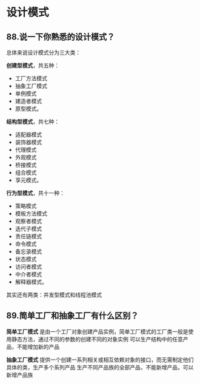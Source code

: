 # 设计模式

## 88.说一下你熟悉的设计模式？

总体来说设计模式分为三大类：

**创建型模式**，共五种：

- 工厂方法模式
- 抽象工厂模式
- 单例模式
- 建造者模式
- 原型模式。

**结构型模式**，共七种：

- 适配器模式
- 装饰器模式
- 代理模式
- 外观模式
- 桥接模式
- 组合模式
- 享元模式。

**行为型模式**，共十一种：

- 策略模式
- 模板方法模式
- 观察者模式
- 迭代子模式
- 责任链模式
- 命令模式
- 备忘录模式
- 状态模式
- 访问者模式
- 中介者模式
- 解释器模式。

其实还有两类：并发型模式和线程池模式

## 89.简单工厂和抽象工厂有什么区别？

**简单工厂模式**
是由一个工厂对象创建产品实例，简单工厂模式的工厂类一般是使用静态方法，通过不同的参数的创建不同的对象实例
可以生产结构中的任意产品，不能增加新的产品

**抽象工厂模式**
提供一个创建一系列相关或相互依赖对象的接口，而无需制定他们具体的类，生产多个系列产品
生产不同产品族的全部产品，不能新增产品，可以新增产品族


